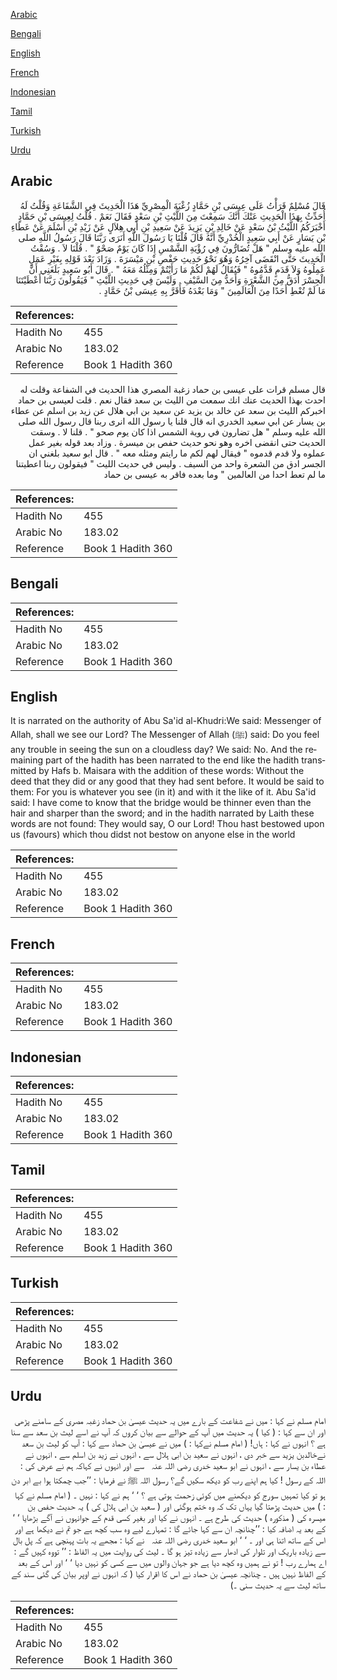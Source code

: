 [Arabic](#arabic)

[Bengali](#bengali)

[English](#english)

[French](#french)

[Indonesian](#indonesian)

[Tamil](#tamil)

[Turkish](#turkish)

[Urdu](#urdu)

## Arabic


<div dir="rtl" lang="ar" style={{fontSize:'larger',backgroundColor:'#f8f9fa',padding:20}}>
قَالَ مُسْلِمٌ قَرَأْتُ عَلَى عِيسَى بْنِ حَمَّادٍ زُغْبَةَ الْمِصْرِيِّ هَذَا الْحَدِيثَ فِي الشَّفَاعَةِ وَقُلْتُ لَهُ أُحَدِّثُ بِهَذَا الْحَدِيثِ عَنْكَ أَنَّكَ سَمِعْتَ مِنَ اللَّيْثِ بْنِ سَعْدٍ فَقَالَ نَعَمْ ‏.‏ قُلْتُ لِعِيسَى بْنِ حَمَّادٍ أَخْبَرَكُمُ اللَّيْثُ بْنُ سَعْدٍ عَنْ خَالِدِ بْنِ يَزِيدَ عَنْ سَعِيدِ بْنِ أَبِي هِلاَلٍ عَنْ زَيْدِ بْنِ أَسْلَمَ عَنْ عَطَاءِ بْنِ يَسَارٍ عَنْ أَبِي سَعِيدٍ الْخُدْرِيِّ أَنَّهُ قَالَ قُلْنَا يَا رَسُولَ اللَّهِ أَنَرَى رَبَّنَا قَالَ رَسُولُ اللَّهِ صلى الله عليه وسلم ‏"‏ هَلْ تُضَارُّونَ فِي رُؤْيَةِ الشَّمْسِ إِذَا كَانَ يَوْمٌ صَحْوٌ ‏"‏ ‏.‏ قُلْنَا لاَ ‏.‏ وَسُقْتُ الْحَدِيثَ حَتَّى انْقَضَى آخِرُهُ وَهُوَ نَحْوُ حَدِيثِ حَفْصِ بْنِ مَيْسَرَةَ ‏.‏ وَزَادَ بَعْدَ قَوْلِهِ بِغَيْرِ عَمَلٍ عَمِلُوهُ وَلاَ قَدَمٍ قَدَّمُوهُ ‏"‏ فَيُقَالُ لَهُمْ لَكُمْ مَا رَأَيْتُمْ وَمِثْلُهُ مَعَهُ ‏"‏ ‏.‏ قَالَ أَبُو سَعِيدٍ بَلَغَنِي أَنَّ الْجِسْرَ أَدَقُّ مِنَ الشَّعْرَةِ وَأَحَدُّ مِنَ السَّيْفِ ‏.‏ وَلَيْسَ فِي حَدِيثِ اللَّيْثِ ‏"‏ فَيَقُولُونَ رَبَّنَا أَعْطَيْتَنَا مَا لَمْ تُعْطِ أَحَدًا مِنَ الْعَالَمِينَ ‏"‏ وَمَا بَعْدَهُ فَأَقَرَّ بِهِ عِيسَى بْنُ حَمَّادٍ ‏.‏
</div>
<div style={{backgroundColor:'#f8f9fa',padding:20, marginBottom: 10}}><table> <thead> <tr> <th>References:</th> <th></th> </tr> </thead> <tbody><tr><td>Hadith No</td><td>455</td></tr><tr><td>Arabic No</td><td>183.02</td></tr><tr><td>Reference</td><td>Book 1 Hadith 360</td></tr></tbody></table></div>


<div dir="rtl" lang="ar" style={{fontSize:'larger',backgroundColor:'#f8f9fa',padding:20}}>
قال مسلم قرات على عيسى بن حماد زغبة المصري هذا الحديث في الشفاعة وقلت له احدث بهذا الحديث عنك انك سمعت من الليث بن سعد فقال نعم . قلت لعيسى بن حماد اخبركم الليث بن سعد عن خالد بن يزيد عن سعيد بن ابي هلال عن زيد بن اسلم عن عطاء بن يسار عن ابي سعيد الخدري انه قال قلنا يا رسول الله انرى ربنا قال رسول الله صلى الله عليه وسلم " هل تضارون في روية الشمس اذا كان يوم صحو " . قلنا لا . وسقت الحديث حتى انقضى اخره وهو نحو حديث حفص بن ميسرة . وزاد بعد قوله بغير عمل عملوه ولا قدم قدموه " فيقال لهم لكم ما رايتم ومثله معه " . قال ابو سعيد بلغني ان الجسر ادق من الشعرة واحد من السيف . وليس في حديث الليث " فيقولون ربنا اعطيتنا ما لم تعط احدا من العالمين " وما بعده فاقر به عيسى بن حماد
</div>
<div style={{backgroundColor:'#f8f9fa',padding:20, marginBottom: 10}}><table> <thead> <tr> <th>References:</th> <th></th> </tr> </thead> <tbody><tr><td>Hadith No</td><td>455</td></tr><tr><td>Arabic No</td><td>183.02</td></tr><tr><td>Reference</td><td>Book 1 Hadith 360</td></tr></tbody></table></div>

## Bengali


<div dir="ltr" lang="bn" style={{fontSize:'larger',backgroundColor:'#f8f9fa',padding:20}}>

</div>
<div style={{backgroundColor:'#f8f9fa',padding:20, marginBottom: 10}}><table> <thead> <tr> <th>References:</th> <th></th> </tr> </thead> <tbody><tr><td>Hadith No</td><td>455</td></tr><tr><td>Arabic No</td><td>183.02</td></tr><tr><td>Reference</td><td>Book 1 Hadith 360</td></tr></tbody></table></div>

## English


<div dir="ltr" lang="en" style={{fontSize:'larger',backgroundColor:'#f8f9fa',padding:20}}>
It is narrated on the authority of Abu Sa'id al-Khudri:We said: Messenger of Allah, shall we see our Lord? The Messenger of Allah (ﷺ) said: Do you feel any trouble in seeing the sun on a cloudless day? We said: No. And the remaining part of the hadith has been narrated to the end like the hadith transmitted by Hafs b. Maisara with the addition of these words: Without the deed that they did or any good that they had sent before. It would be said to them: For you is whatever you see (in it) and with it the like of it. Abu Sa'id said: I have come to know that the bridge would be thinner even than the hair and sharper than the sword; and in the hadith narrated by Laith these words are not found: They would say, O our Lord! Thou hast bestowed upon us (favours) which thou didst not bestow on anyone else in the world
</div>
<div style={{backgroundColor:'#f8f9fa',padding:20, marginBottom: 10}}><table> <thead> <tr> <th>References:</th> <th></th> </tr> </thead> <tbody><tr><td>Hadith No</td><td>455</td></tr><tr><td>Arabic No</td><td>183.02</td></tr><tr><td>Reference</td><td>Book 1 Hadith 360</td></tr></tbody></table></div>

## French


<div dir="ltr" lang="fr" style={{fontSize:'larger',backgroundColor:'#f8f9fa',padding:20}}>

</div>
<div style={{backgroundColor:'#f8f9fa',padding:20, marginBottom: 10}}><table> <thead> <tr> <th>References:</th> <th></th> </tr> </thead> <tbody><tr><td>Hadith No</td><td>455</td></tr><tr><td>Arabic No</td><td>183.02</td></tr><tr><td>Reference</td><td>Book 1 Hadith 360</td></tr></tbody></table></div>

## Indonesian


<div dir="ltr" lang="id" style={{fontSize:'larger',backgroundColor:'#f8f9fa',padding:20}}>

</div>
<div style={{backgroundColor:'#f8f9fa',padding:20, marginBottom: 10}}><table> <thead> <tr> <th>References:</th> <th></th> </tr> </thead> <tbody><tr><td>Hadith No</td><td>455</td></tr><tr><td>Arabic No</td><td>183.02</td></tr><tr><td>Reference</td><td>Book 1 Hadith 360</td></tr></tbody></table></div>

## Tamil


<div dir="ltr" lang="ta" style={{fontSize:'larger',backgroundColor:'#f8f9fa',padding:20}}>

</div>
<div style={{backgroundColor:'#f8f9fa',padding:20, marginBottom: 10}}><table> <thead> <tr> <th>References:</th> <th></th> </tr> </thead> <tbody><tr><td>Hadith No</td><td>455</td></tr><tr><td>Arabic No</td><td>183.02</td></tr><tr><td>Reference</td><td>Book 1 Hadith 360</td></tr></tbody></table></div>

## Turkish


<div dir="ltr" lang="tr" style={{fontSize:'larger',backgroundColor:'#f8f9fa',padding:20}}>

</div>
<div style={{backgroundColor:'#f8f9fa',padding:20, marginBottom: 10}}><table> <thead> <tr> <th>References:</th> <th></th> </tr> </thead> <tbody><tr><td>Hadith No</td><td>455</td></tr><tr><td>Arabic No</td><td>183.02</td></tr><tr><td>Reference</td><td>Book 1 Hadith 360</td></tr></tbody></table></div>

## Urdu


<div dir="rtl" lang="ur" style={{fontSize:'larger',backgroundColor:'#f8f9fa',padding:20}}>
امام مسلم نے کہا : میں نے شفاعت کے بارے میں یہ حدیث عیسیٰ بن حماد زغبہ مصری کے سامنے پڑھی اور ان سے کہا : ( کیا ) یہ حدیث میں آپ کے حوالے سے بیان کروں کہ آپ نے اسے لیث بن سعد سے سنا ہے ؟ انہوں نے کہا : ہاں! ( امام مسلم نےکہا : ) میں نے عیسیٰ بن حماد سے کہا : آپ کو لیث بن سعد نےخالدبن یزید سے خبر دی ، انہوں نے سعید بن ابی ہلال سے ، انہوں نے زید بن اسلم سے ، انہوں نے عطاء بن یسار سے ، انہوں نے ابو سعید خدری ‌رضی ‌اللہ ‌عنہ ‌ ‌ سے اور انہوں نے کہاکہ ہم نے عرض کی : اللہ کے رسول ! کیا ہم اپنے رب کو دیکھ سکیں گے؟ رسول اللہ ﷺ نے فرمایا : ’’جب چمکتا ہوا بے ابر دن ہو تو کیا تمہیں سورج کو دیکھنے میں کوئی زحمت ہوتی ہے ؟ ‘ ‘ ہم نے کہا : نہیں ۔ ( امام مسلم نے کہا : ) میں حدیث پڑھتا گیا یہاں تک کہ وہ ختم ہوگئی اور ( سعید بن ابی ہلال کی ) یہ حدیث حفص بن میسرہ کی ( مذکورہ ) حدیث کی طرح ہے ۔ انہوں نے کیا اور بغیر کسی قدم کے جوانہوں نے آگے بڑھایا ‘ ‘ کے بعد یہ اضافہ کیا : ’’چنانچہ ان سے کہا جائے گا : تمہارے لیے وہ سب کچھ ہے جو تم نے دیکھا ہے اور اس کے ساتھ اتنا ہی اور ۔ ‘ ‘ ابو سعید خدری ‌رضی ‌اللہ ‌عنہ ‌ ‌ نے کہا : مجھے یہ بات پہنچی ہے کہ پل بال سے زیادہ باریک اور تلوار کی ادھار سے زیادہ تیز ہو گا ۔ لیث کی روایت میں یہ الفاظ : ’’ تووہ کہیں گے : اے ہمارے رب ! تو نے ہمیں وہ کچھ دیا ہے جو جہان والوں میں سے کسی کو نہیں دیا ‘ ‘ اور اس کے بعد کے الفاظ نہیں ہیں ۔ چنانچہ عیسیٰ بن حماد نے اس کا اقرار کیا ( کہ انہوں نے اوپر بیان کی گئی سند کے ساتھ لیث سے یہ حدیث سنی ۔)
</div>
<div style={{backgroundColor:'#f8f9fa',padding:20, marginBottom: 10}}><table> <thead> <tr> <th>References:</th> <th></th> </tr> </thead> <tbody><tr><td>Hadith No</td><td>455</td></tr><tr><td>Arabic No</td><td>183.02</td></tr><tr><td>Reference</td><td>Book 1 Hadith 360</td></tr></tbody></table></div>